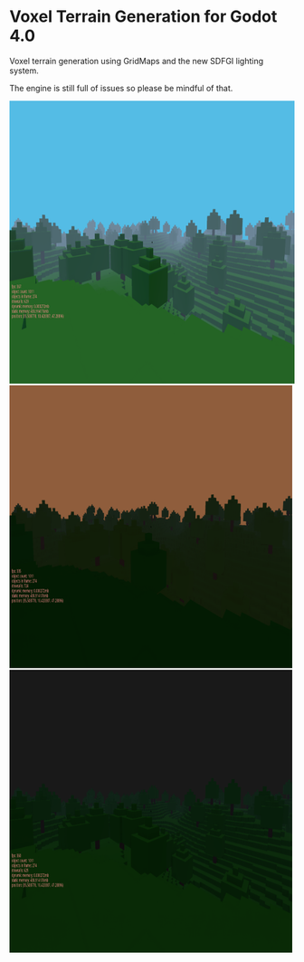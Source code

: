 # Voxel Terrain Generation for Godot 4.0
Voxel terrain generation using GridMaps and the new SDFGI lighting system.

The engine is still full of issues so please be mindful of that.

<img src="/previews/afternoon.png" style="width:100%;height:500px">
<img src="/previews/sunset.png" style="width:500px;height:500px">
<img src="/previews/night.png" style="width:500px;height:500px">
